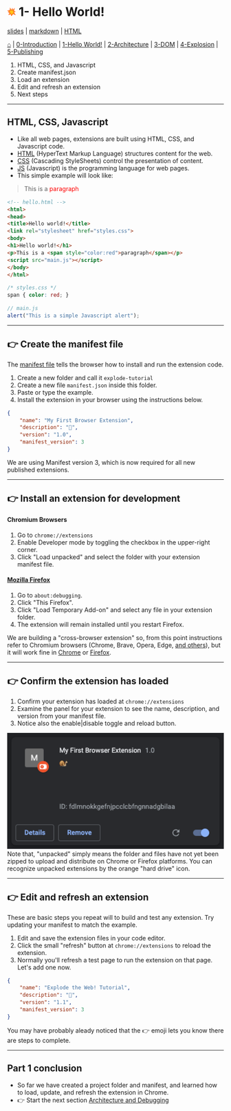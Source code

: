 <!-- paginate: true -->

# <img width="4%" src="../../extension/assets/img/explode-ui.svg"> 1- Hello World!

<span class="slides-small"><a href="../slides/1-hello-world.html">slides</a> | <span class="slides-small"><a href="../markdown/1-hello-world.md">markdown</a> | <a href="../www/1-hello-world.html">HTML</a></span>

<span class="slides-small">[⌂](../../README.md) | [0-Introduction](0-introduction.html) | [1-Hello World!](1-hello-world.html) | [2-Architecture](2-architecture.html) | [3-DOM](3-dom.html) | [4-Explosion](4-explosion.html) | [5-Publishing](5-publishing.html)</span>

<!--
Presentation comments ...
-->

1. HTML, CSS, and Javascript
1. Create manifest.json
1. Load an extension
1. Edit and refresh an extension
1. Next steps




---

## HTML, CSS, Javascript

<div class="twocolumn">
<div class="col">

- Like all web pages, extensions are built using HTML, CSS, and Javascript code.
- [HTML](https://www.w3schools.com/html/default.asp) (HyperText Markup Language) structures content for the web.
- [CSS](https://www.w3schools.com/css/default.asp) (Cascading StyleSheets) control the presentation of content.
- [JS](https://www.w3schools.com/js/default.asp) (Javascript) is the programming language for web pages.
- This simple example will look like:
> <p>This is a <span style="color:red">paragraph</span></p>

</div>
<div class="col">

```html
<!-- hello.html -->
<html>
<head>
<title>Hello world!</title>
<link rel="stylesheet" href="styles.css">
<body>
<h1>Hello world!</h1>
<p>This is a <span style="color:red">paragraph</span></p>
<script src="main.js"></script>
</body>
</html>
```

```css
/* styles.css */
span { color: red; }
```

```js
// main.js
alert("This is a simple Javascript alert");
```

</div>
</div>








---

## 👉 Create the manifest file

The <a target="_blank" href="https://developer.chrome.com/docs/extensions/mv3/manifest/">manifest file</a> tells the browser how to install and run the extension code.

<div class="twocolumn">
<div class="col">

1. Create a new folder and call it `explode-tutorial`
1. Create a new file `manifest.json` inside this folder.
1. Paste or type the example.
1. Install the extension in your browser using the instructions below.

</div>
<div class="col">

```json
{
	"name": "My First Browser Extension",
	"description": "🐌",
	"version": "1.0",
	"manifest_version": 3
}
```

<div class="slides-small caption">We are using Manifest version 3, which is now required for all new published extensions.</div>

</div>
</div>





---

## 👉 Install an extension for development


<div class="twocolumn">
<div class="col">

#### Chromium Browsers

1. Go to `chrome://extensions`
1. Enable Developer mode by toggling the checkbox in the upper-right corner.
1. Click "Load unpacked" and select the folder with your extension manifest file.

</div>
<div class="col">

#### <a target="_blank" href="https://developer.mozilla.org/en-US/docs/Mozilla/Add-ons/WebExtensions/Your_first_WebExtension#installing">Mozilla Firefox</a>

1. Go to `about:debugging`.
1. Click "This Firefox".
1. Click "Load Temporary Add-on" and select any file in your extension folder.
1. The extension will remain installed until you restart Firefox.

</div>
</div>

<div class="slides-small caption">We are building a "cross-browser extension" so, from this point instructions refer to Chromium browsers (Chrome, Brave, Opera, Edge, <a target="_blank" href="https://en.wikipedia.org/wiki/Chromium_(web_browser)#Browsers_based_on_Chromium">and others</a>), but it will work fine in <a target="_blank" href="https://developer.chrome.com/docs/extensions/mv3/getstarted/">Chrome</a> or <a target="_blank" href="https://developer.mozilla.org/en-US/docs/Mozilla/Add-ons/WebExtensions">Firefox</a>.</div>




---

## 👉 Confirm the extension has loaded

<div class="twocolumn">
<div class="col">

1. Confirm your extension has loaded at `chrome://extensions`
1. Examine the panel for your extension to see the name, description, and version from your manifest file.
1. Notice also the enable|disable toggle and reload button.

</div>
<div class="col">

<img width="550" src="../figures/tutorial-2022/1-1-installed.png">

<div class="slides-small caption">Note that, "unpacked" simply means the folder and files have not yet been zipped to upload and distribute on Chrome or Firefox platforms. You can recognize unpacked extensions by the orange "hard drive" icon.</div>

</div>
</div>





---

## 👉 Edit and refresh an extension

These are basic steps you repeat will to build and test any extension. Try updating your manifest to match the example.

<div class="twocolumn">
<div class="col">

1. Edit and save the extension files in your code editor.
1. Click the small "refresh" button at `chrome://extensions` to reload the extension.
1. Normally you'll refresh a test page to run the extension on that page. Let's add one now.

</div>
<div class="col">

```json
{
	"name": "Explode the Web! Tutorial",
	"description": "🐢",
	"version": "1.1",
	"manifest_version": 3
}
```

<div class="slides-small caption">You may have probably aleady noticed that the 👉 emoji lets you know there are steps to complete.</div>

</div>
</div>





---

## Part 1 conclusion

- So far we have created a project folder and manifest, and learned how to load, update, and refresh the extension in Chrome.
- 👉 Start the next section [Architecture and Debugging](2-architecture.html)
